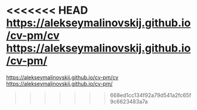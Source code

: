 <<<<<<< HEAD
https://alekseymalinovskij.github.io/cv-pm/cv
https://alekseymalinovskij.github.io/cv-pm/
=======
https://alekseymalinovskij.github.io/cv-pm/cv
https://alekseymalinovskij.github.io/cv-pm/
>>>>>>> 668ed1cc134f92a79d541a2fc65f9c6623483a7a
